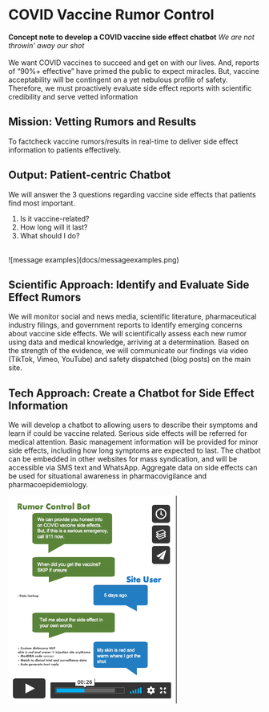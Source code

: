 # COVID Vaccine Rumor Control
**Concept note to develop a COVID vaccine side effect chatbot**
*We are not throwin’ away our shot*
<br>
<br>
We want COVID vaccines to succeed and get on with our lives. And, reports of “90%+ effective” have primed the public to expect miracles. But, vaccine acceptability will be contingent on a yet nebulous profile of safety. Therefore, we must proactively evaluate side effect reports with scientific credibility and serve vetted information
<br>
## Mission: Vetting Rumors and Results
To factcheck vaccine rumors/results in real-time to deliver side effect information to patients effectively.
<br>

## Output: Patient-centric Chatbot
We will answer the 3 questions regarding vaccine side effects that patients find most important.
1. Is it vaccine-related?
2. How long will it last?
3. What should I do?
<br>
![message examples](docs/messageexamples.png)
<br>

## Scientific Approach: Identify and Evaluate Side Effect Rumors
We will monitor social and news media, scientific literature, pharmaceutical industry filings, and government reports to identify emerging concerns about vaccine side effects. We will scientifically assess each new rumor using data and medical knowledge, arriving at a determination. Based on the strength of the evidence, we will communicate our findings via video (TikTok, Vimeo, YouTube) and safety dispatched (blog posts) on the main site.

## Tech Approach: Create a Chatbot for Side Effect Information
We will develop a chatbot to allowing users to describe their symptoms and learn if could be vaccine related. Serious side effects will be referred for medical attention. Basic management information will be provided for minor side effects, including how long symptoms are expected to last. The chatbot can be embedded in other websites for mass syndication, and will be accessible via SMS text and WhatsApp. Aggregate data on side effects can be used for situational awareness in pharmacovigilance and pharmacoepidemiology.

[<img src="/docs/vimeo_demo2.png">](https://vimeo.com/486023188)
